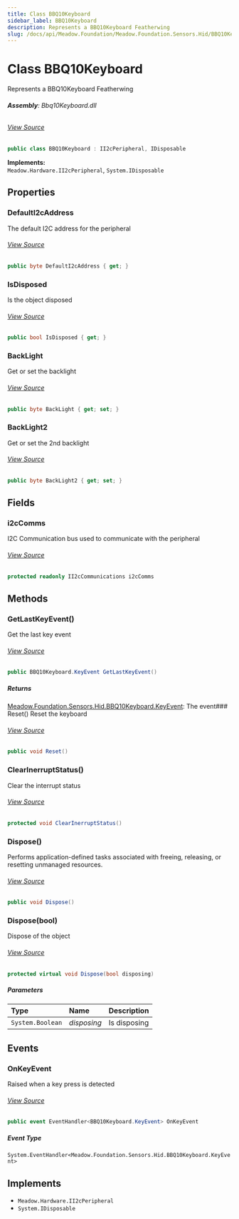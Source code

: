```yaml
---
title: Class BBQ10Keyboard
sidebar_label: BBQ10Keyboard
description: Represents a BBQ10Keyboard Featherwing
slug: /docs/api/Meadow.Foundation/Meadow.Foundation.Sensors.Hid/BBQ10Keyboard
---
```

# Class BBQ10Keyboard
Represents a BBQ10Keyboard Featherwing

###### **Assembly**: Bbq10Keyboard.dll
###### [View Source](https://github.com/WildernessLabs/Meadow.Foundation.git/blob/develop/Source/Meadow.Foundation.Peripherals/Sensors.Hid.BBQ10Keyboard/Driver/BBQ10Keyboard.Registers.cs#L3)
```csharp title="Declaration"
public class BBQ10Keyboard : II2cPeripheral, IDisposable
```
**Implements:**  
`Meadow.Hardware.II2cPeripheral`, `System.IDisposable`

## Properties
### DefaultI2cAddress
The default I2C address for the peripheral
###### [View Source](https://github.com/WildernessLabs/Meadow.Foundation.git/blob/develop/Source/Meadow.Foundation.Peripherals/Sensors.Hid.BBQ10Keyboard/Driver/BBQ10Keyboard.cs#L15)
```csharp title="Declaration"
public byte DefaultI2cAddress { get; }
```
### IsDisposed
Is the object disposed
###### [View Source](https://github.com/WildernessLabs/Meadow.Foundation.git/blob/develop/Source/Meadow.Foundation.Peripherals/Sensors.Hid.BBQ10Keyboard/Driver/BBQ10Keyboard.cs#L20)
```csharp title="Declaration"
public bool IsDisposed { get; }
```
### BackLight
Get or set the backlight
###### [View Source](https://github.com/WildernessLabs/Meadow.Foundation.git/blob/develop/Source/Meadow.Foundation.Peripherals/Sensors.Hid.BBQ10Keyboard/Driver/BBQ10Keyboard.cs#L45)
```csharp title="Declaration"
public byte BackLight { get; set; }
```
### BackLight2
Get or set the 2nd backlight
###### [View Source](https://github.com/WildernessLabs/Meadow.Foundation.git/blob/develop/Source/Meadow.Foundation.Peripherals/Sensors.Hid.BBQ10Keyboard/Driver/BBQ10Keyboard.cs#L54)
```csharp title="Declaration"
public byte BackLight2 { get; set; }
```
## Fields
### i2cComms
I2C Communication bus used to communicate with the peripheral
###### [View Source](https://github.com/WildernessLabs/Meadow.Foundation.git/blob/develop/Source/Meadow.Foundation.Peripherals/Sensors.Hid.BBQ10Keyboard/Driver/BBQ10Keyboard.cs#L30)
```csharp title="Declaration"
protected readonly II2cCommunications i2cComms
```
## Methods
### GetLastKeyEvent()
Get the last key event
###### [View Source](https://github.com/WildernessLabs/Meadow.Foundation.git/blob/develop/Source/Meadow.Foundation.Peripherals/Sensors.Hid.BBQ10Keyboard/Driver/BBQ10Keyboard.cs#L85)
```csharp title="Declaration"
public BBQ10Keyboard.KeyEvent GetLastKeyEvent()
```

##### Returns

[Meadow.Foundation.Sensors.Hid.BBQ10Keyboard.KeyEvent](../Meadow.Foundation.Sensors.Hid/BBQ10Keyboard.KeyEvent): The event### Reset()
Reset the keyboard
###### [View Source](https://github.com/WildernessLabs/Meadow.Foundation.git/blob/develop/Source/Meadow.Foundation.Peripherals/Sensors.Hid.BBQ10Keyboard/Driver/BBQ10Keyboard.cs#L100)
```csharp title="Declaration"
public void Reset()
```
### ClearInerruptStatus()
Clear the interrupt status
###### [View Source](https://github.com/WildernessLabs/Meadow.Foundation.git/blob/develop/Source/Meadow.Foundation.Peripherals/Sensors.Hid.BBQ10Keyboard/Driver/BBQ10Keyboard.cs#L109)
```csharp title="Declaration"
protected void ClearInerruptStatus()
```
### Dispose()
Performs application-defined tasks associated with freeing, releasing, or resetting unmanaged resources.
###### [View Source](https://github.com/WildernessLabs/Meadow.Foundation.git/blob/develop/Source/Meadow.Foundation.Peripherals/Sensors.Hid.BBQ10Keyboard/Driver/BBQ10Keyboard.cs#L120)
```csharp title="Declaration"
public void Dispose()
```
### Dispose(bool)
Dispose of the object
###### [View Source](https://github.com/WildernessLabs/Meadow.Foundation.git/blob/develop/Source/Meadow.Foundation.Peripherals/Sensors.Hid.BBQ10Keyboard/Driver/BBQ10Keyboard.cs#L130)
```csharp title="Declaration"
protected virtual void Dispose(bool disposing)
```

##### Parameters

| Type | Name | Description |
|:--- |:--- |:--- |
| `System.Boolean` | *disposing* | Is disposing |

## Events
### OnKeyEvent
Raised when a key press is detected
###### [View Source](https://github.com/WildernessLabs/Meadow.Foundation.git/blob/develop/Source/Meadow.Foundation.Peripherals/Sensors.Hid.BBQ10Keyboard/Driver/BBQ10Keyboard.cs#L36)
```csharp title="Declaration"
public event EventHandler<BBQ10Keyboard.KeyEvent> OnKeyEvent
```
##### Event Type
`System.EventHandler<Meadow.Foundation.Sensors.Hid.BBQ10Keyboard.KeyEvent>`

## Implements

* `Meadow.Hardware.II2cPeripheral`
* `System.IDisposable`
